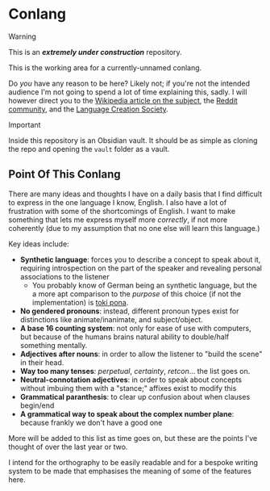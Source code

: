 # Conlang
> [!WARNING]
> This is an ***extremely under construction*** repository.

This is the working area for a currently-unnamed conlang.

Do *you* have any reason to be here? Likely not; if you're not the intended audience I'm not going to spend a lot of time explaining this, sadly.
I will however direct you to the [Wikipedia article on the subject](https://en.wikipedia.org/wiki/Constructed_language), the [Reddit community](https://www.reddit.com/r/conlangs/), and the [Language Creation Society](https://conlang.org/).

> [!IMPORTANT]
> Inside this repository is an Obsidian vault. It should be as simple as cloning the repo and opening the `vault` folder as a vault.

## Point Of This Conlang
There are many ideas and thoughts I have on a daily basis that I find difficult to express in the one language I know, English. I also have a lot of frustration with some of the shortcomings of English. I want to make something that lets me express myself more *correctly*, if not more coherently (due to my assumption that no one else will learn this language.)

Key ideas include:
- **Synthetic language**: forces you to describe a concept to speak about it, requiring introspection on the part of the speaker and revealing personal associations to the listener
  - You probably know of German being an synthetic language, but the a more apt comparison to the *purpose* of this choice (if not the implementation) is [toki pona](https://tokipona.org/).
- **No gendered pronouns**: instead, different pronoun types exist for distinctions like animate/inanimate, and subject/object.
- **A base 16 counting system**: not only for ease of use with computers, but because of the humans brains natural ability to double/half something mentally.
- **Adjectives after nouns**: in order to allow the listener to "build the scene" in their head.
- **Way too many tenses**: *perpetual*, *certainty*, *retcon*... the list goes on.
- **Neutral-connotation adjectives**: in order to speak about concepts without imbuing them with a "stance;" affixes exist to modify this
- **Grammatical paranthesis**: to clear up confusion about when clauses begin/end
- **A grammatical way to speak about the complex number plane**: because frankly we don't have a good one

More will be added to this list as time goes on, but these are the points I've thought of over the last year or two.

I intend for the orthography to be easily readable and for a bespoke writing system to be made that emphasises the meaning of some of the features here.
